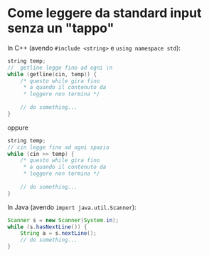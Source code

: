 # Come leggere da standard input senza un "tappo"

In C++ (avendo `#include <string>` e `using namespace std`):
````c++
string temp;
//  getline legge fino ad ogni \n
while (getline(cin, temp)) {
    /* questo while gira fino
     * a quando il contenuto da
     * leggere non termina */
     
    // do something...
}
````
oppure

````c++
string temp;
// cin legge fino ad ogni spazio
while (cin >> temp) {
    /* questo while gira fino
     * a quando il contenuto da
     * leggere non termina */
     
    // do something...
}
````

In Java (avendo `import java.util.Scanner`):
````java
Scanner s = new Scanner(System.in);
while (s.hasNextLine()) {
    String a = s.nextLine();
	// do something...
}
````